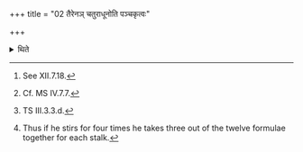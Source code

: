 +++
title = "02 तैरेनञ् चतुराधूनोति पञ्चकृत्वः"

+++

<details><summary>थिते</summary>

2. By means of those (stalks), he stirs (the scoop)[^1] four times[^2] or five times, or seven times, with māndāsu te...[^3] after having divided (these formulae according to the requirement).[^4]  

[^1]: See XII.7.18.  

[^2]: Cf. MS IV.7.7.  

[^3]: TS III.3.3.d.  

[^4]: Thus if he stirs for four times he takes three out of the twelve formulae together for each stalk.  
</details>

